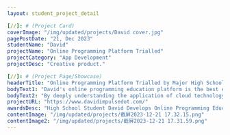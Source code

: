 ```yaml
---
layout: student_project_detail

[//]: # (Project Card)
coverImage: "/img/updated/projects/David cover.jpg"
pagePostDate: "21, Dec 2023"
studentName: "David"
projectName: "Online Programming Platform Trialled"
projectCategory: "App Development"
projectDesc: "Creative product."

[//]: # (Project Page/Showcase)
headerTitle: "Online Programming Platform Trialled by Major High Schools"
bodyText1: "David's online programming education platform is the best embodiment of his passion for programming and an innovative solution for real-time code collaboration. It significantly enhances the efficiency of learning and collaborating in programming, and has been trialled in college-level programming education!"
bodyText2: "By deeply understanding the application of cloud technology in programming education, we can see the infinite possibilities of the integration of technology and education. David's project not only provides a new platform for learning and collaboration for his peers but also opens up a new horizon for all of us"
projectURL: "https://www.davidimpulsedot.com/"
awardsDesc: "High School Student David Develops Online Programming Education Platform Used by Major High Schools!"
contentImage: "/img/updated/projects/截屏2023-12-21 17.32.15.png"
contentImage2: "/img/updated/projects/截屏2023-12-21 17.31.59.png"
---
```

